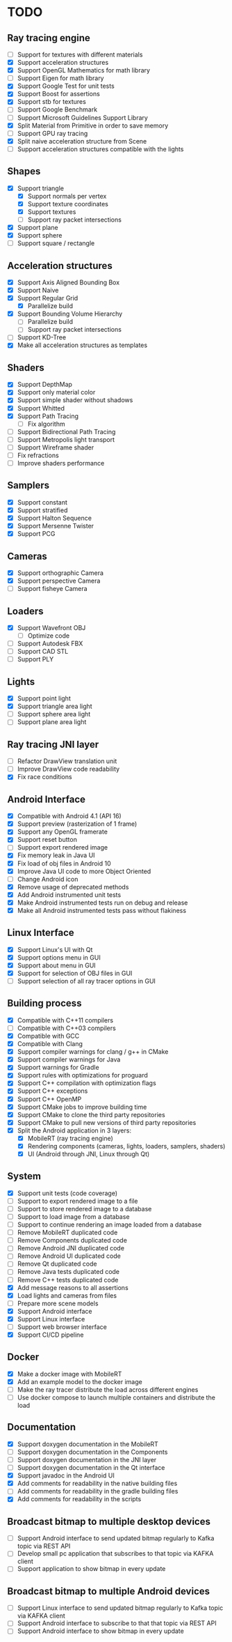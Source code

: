 # TODO

## Ray tracing engine
- [ ] Support for textures with different materials
- [x] Support acceleration structures
- [x] Support OpenGL Mathematics for math library
- [ ] Support Eigen for math library
- [x] Support Google Test for unit tests
- [x] Support Boost for assertions
- [x] Support stb for textures
- [ ] Support Google Benchmark
- [ ] Support Microsoft Guidelines Support Library 
- [x] Split Material from Primitive in order to save memory
- [ ] Support GPU ray tracing
- [x] Split naive acceleration structure from Scene
- [ ] Support acceleration structures compatible with the lights

## Shapes
- [x] Support triangle
    - [x] Support normals per vertex
    - [x] Support texture coordinates
    - [x] Support textures
    - [ ] Support ray packet intersections
- [x] Support plane
- [x] Support sphere
- [ ] Support square / rectangle

## Acceleration structures
- [x] Support Axis Aligned Bounding Box
- [x] Support Naive
- [x] Support Regular Grid
    - [x] Parallelize build
- [x] Support Bounding Volume Hierarchy
    - [ ] Parallelize build
    - [ ] Support ray packet intersections
- [ ] Support KD-Tree
- [x] Make all acceleration structures as templates

## Shaders
- [x] Support DepthMap
- [x] Support only material color
- [x] Support simple shader without shadows
- [x] Support Whitted
- [x] Support Path Tracing
    - [ ] Fix algorithm
- [ ] Support Bidirectional Path Tracing
- [ ] Support Metropolis light transport
- [ ] Support Wireframe shader
- [ ] Fix refractions
- [ ] Improve shaders performance

## Samplers
- [x] Support constant
- [x] Support stratified
- [x] Support Halton Sequence
- [x] Support Mersenne Twister
- [x] Support PCG

## Cameras
- [x] Support orthographic Camera
- [x] Support perspective Camera
- [ ] Support fisheye Camera

## Loaders
- [x] Support Wavefront OBJ
    - [ ] Optimize code
- [ ] Support Autodesk FBX
- [ ] Support CAD STL
- [ ] Support PLY

## Lights
- [x] Support point light
- [x] Support triangle area light
- [ ] Support sphere area light
- [ ] Support plane area light

## Ray tracing JNI layer
- [ ] Refactor DrawView translation unit
- [ ] Improve DrawView code readability
- [x] Fix race conditions

## Android Interface
- [x] Compatible with Android 4.1 (API 16)
- [x] Support preview (rasterization of 1 frame)
- [x] Support any OpenGL framerate
- [x] Support reset button
- [ ] Support export rendered image
- [x] Fix memory leak in Java UI
- [x] Fix load of obj files in Android 10
- [x] Improve Java UI code to more Object Oriented
- [ ] Change Android icon
- [x] Remove usage of deprecated methods
- [x] Add Android instrumented unit tests
- [x] Make Android instrumented tests run on debug and release
- [x] Make all Android instrumented tests pass without flakiness

## Linux Interface
- [x] Support Linux's UI with Qt
- [x] Support options menu in GUI
- [x] Support about menu in GUI
- [x] Support for selection of OBJ files in GUI
- [ ] Support selection of all ray tracer options in GUI

## Building process
- [x] Compatible with C++11 compilers
- [ ] Compatible with C++03 compilers
- [x] Compatible with GCC
- [x] Compatible with Clang
- [x] Support compiler warnings for clang / g++ in CMake
- [x] Support compiler warnings for Java
- [x] Support warnings for Gradle
- [x] Support rules with optimizations for proguard
- [x] Support C++ compilation with optimization flags
- [x] Support C++ exceptions
- [x] Support C++ OpenMP
- [x] Support CMake jobs to improve building time
- [x] Support CMake to clone the third party repositories
- [x] Support CMake to pull new versions of third party repositories
- [x] Split the Android application in 3 layers:
    - [x] MobileRT (ray tracing engine)
    - [x] Rendering components (cameras, lights, loaders, samplers, shaders)
    - [x] UI (Android through JNI, Linux through Qt)

## System
- [x] Support unit tests (code coverage)
- [ ] Support to export rendered image to a file
- [ ] Support to store rendered image to a database
- [ ] Support to load image from a database
- [ ] Support to continue rendering an image loaded from a database
- [ ] Remove MobileRT duplicated code
- [ ] Remove Components duplicated code
- [ ] Remove Android JNI duplicated code
- [ ] Remove Android UI duplicated code
- [ ] Remove Qt duplicated code
- [ ] Remove Java tests duplicated code
- [ ] Remove C++ tests duplicated code
- [x] Add message reasons to all assertions
- [x] Load lights and cameras from files
- [ ] Prepare more scene models
- [x] Support Android interface
- [x] Support Linux interface
- [ ] Support web browser interface
- [x] Support CI/CD pipeline

## Docker
- [x] Make a docker image with MobileRT
- [x] Add an example model to the docker image
- [ ] Make the ray tracer distribute the load across different engines
- [ ] Use docker compose to launch multiple containers and distribute the load

## Documentation
- [x] Support doxygen documentation in the MobileRT
- [ ] Support doxygen documentation in the Components
- [ ] Support doxygen documentation in the JNI layer
- [ ] Support doxygen documentation in the Qt interface
- [x] Support javadoc in the Android UI
- [x] Add comments for readability in the native building files
- [ ] Add comments for readability in the gradle building files
- [x] Add comments for readability in the scripts

## Broadcast bitmap to multiple desktop devices
- [ ] Support Android interface to send updated bitmap regularly to Kafka topic via REST API
- [ ] Develop small pc application that subscribes to that topic via KAFKA client
- [ ] Support application to show bitmap in every update

## Broadcast bitmap to multiple Android devices
- [ ] Support Linux interface to send updated bitmap regularly to Kafka topic via KAFKA client
- [ ] Support Android interface to subscribe to that that topic via REST API
- [ ] Support Android interface to show bitmap in every update
